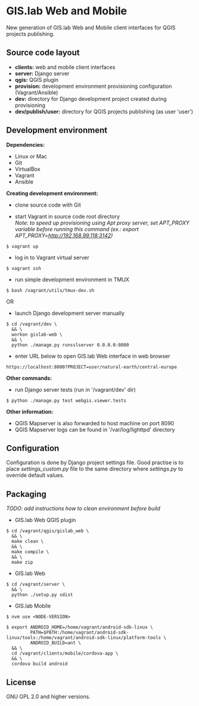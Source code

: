 GIS.lab Web and Mobile
======================
New generation of GIS.lab Web and Mobile client interfaces for QGIS projects
publishing.


Source code layout
------------------
* **clients:**   web and mobile client interfaces
* **server:**    Django server
* **qgis:**      QGIS plugin
* **provision:** development environment provisioning configuration
                 (Vagrant/Ansible)
* **dev:**       directory for Django development project created during
                 provisioning
* **dev/publish/user:** directory for QGIS projects publishing (as user 'user')


Development environment
-----------------------
**Dependencies:**  
* Linux or Mac
* Git
* VirtualBox
* Vagrant
* Ansible

**Creating development environment:**  
* clone source code with Git

* start Vagrant in source code root directory  
  *Note: to speed up provisioning using Apt proxy server, set APT_PROXY variable
  before running this command (ex.: export APT_PROXY=http://192.168.99.118:3142)*
```
$ vagrant up
```

* log in to Vagrant virtual server
```
$ vagrant ssh
```

* run simple development environment in TMUX
```
$ bash /vagrant/utils/tmux-dev.sh
```
OR
* launch Django development server manually
```
$ cd /vagrant/dev \
  && \
  workon gislab-web \
  && \
  python ./manage.py runsslserver 0.0.0.0:8000
```

* enter URL below to open GIS.lab Web interface in web browser
```
https://localhost:8000?PROJECT=user/natural-earth/central-europe
```

**Other commands:**  
* run Django server tests (run in '/vagrant/dev' dir)
```
$ python ./manage.py test webgis.viewer.tests
```


**Other information:**
* QGIS Mapserver is also forwarded to host machine on port 8090
* QGIS Mapserver logs can be found in '/var/log/lighttpd' directory


Configuration
-------------
Configuration is done by Django project settings file. Good practise is to place
*settings_custom.py* file to the same directory where *settings.py* to override
default values.


Packaging
---------
*TODO: add instructions how to clean environment before build*

* GIS.lab Web QGIS plugin
```
$ cd /vagrant/qgis/gislab_web \
  && \
  make clean \
  && \
  make compile \
  && \
  make zip
```

* GIS.lab Web
```
$ cd /vagrant/server \
  && \
  python ./setup.py sdist
```

* GIS.lab Mobile
```
$ nvm use <NODE-VERSION>

$ export ANDROID_HOME=/home/vagrant/android-sdk-linux \
         PATH=$PATH:/home/vagrant/android-sdk-linux/tools:/home/vagrant/android-sdk-linux/platform-tools \
         ANDROID_BUILD=ant \
  && \
  cd /vagrant/clients/mobile/cordova-app \
  && \
  cordova build android
```

License
-------
GNU GPL 2.0 and higher versions.
